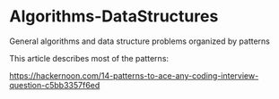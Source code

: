# Algorithms-DataStructures
General algorithms and data structure problems organized by patterns



This article describes most of the patterns:

https://hackernoon.com/14-patterns-to-ace-any-coding-interview-question-c5bb3357f6ed

